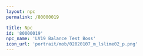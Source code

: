 ```yaml
---
layout: npc
permalink: /80000019

title: Npc
id: '80000019'
npc_name: 'LV19 Balance Test Boss'
icon_url: 'portrait/mob/02020107_m_lslime02_p.png'
---
```

